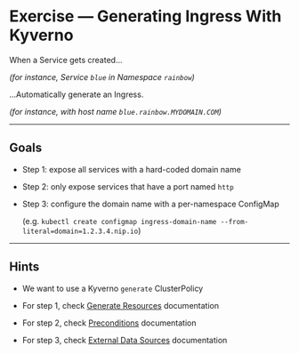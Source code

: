 # Exercise — Generating Ingress With Kyverno

When a Service gets created...

*(for instance, Service `blue` in Namespace `rainbow`)*

...Automatically generate an Ingress.

*(for instance, with host name `blue.rainbow.MYDOMAIN.COM`)*

---

## Goals

- Step 1: expose all services with a hard-coded domain name

- Step 2: only expose services that have a port named `http`

- Step 3: configure the domain name with a per-namespace ConfigMap

  (e.g. `kubectl create configmap ingress-domain-name --from-literal=domain=1.2.3.4.nip.io`)

---

## Hints

- We want to use a Kyverno `generate` ClusterPolicy

- For step 1, check [Generate Resources](https://kyverno.io/docs/policy-types/cluster-policy/generate/) documentation

- For step 2, check [Preconditions](https://kyverno.io/docs/policy-types/cluster-policy/preconditions/) documentation

- For step 3, check [External Data Sources](https://kyverno.io/docs/policy-types/cluster-policy/external-data-sources/) documentation
